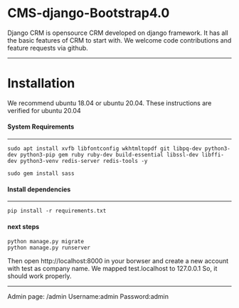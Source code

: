 CMS-django-Bootstrap4.0
==========

Django CRM is opensource CRM developed on django framework. It has all
the basic features of CRM to start with. We welcome code contributions
and feature requests via github.


---

# Installation
We recommend ubuntu 18.04 or ubuntu 20.04. These instructions are verified for ubuntu 20.04

#### System Requirements
---

```
sudo apt install xvfb libfontconfig wkhtmltopdf git libpq-dev python3-dev python3-pip gem ruby ruby-dev build-essential libssl-dev libffi-dev python3-venv redis-server redis-tools -y

sudo gem install sass

```

#### Install dependencies
---

```
pip install -r requirements.txt
```

#### next steps
```
python manage.py migrate
python manage.py runserver
```
Then open http://localhost:8000 in your borwser and create a new account with test as company name. We mapped test.localhost to 127.0.0.1 So, it should work properly.

---
Admin page: /admin
Username:admin
Password:admin

